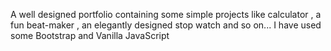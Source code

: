A well designed portfolio containing some simple projects like calculator , a fun beat-maker , an elegantly designed stop watch and so on...
I have used some Bootstrap and Vanilla JavaScript
